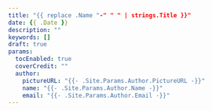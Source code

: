 ```yaml
---
title: "{{ replace .Name "-" " " | strings.Title }}"
date: {{ .Date }}
description: ""
keywords: []
draft: true
params:
  tocEnabled: true
  coverCredit: ""
  author:
    pictureURL: "{{- .Site.Params.Author.PictureURL -}}"
    name: "{{- .Site.Params.Author.Name -}}"
    email: "{{- .Site.Params.Author.Email -}}"
---
```

